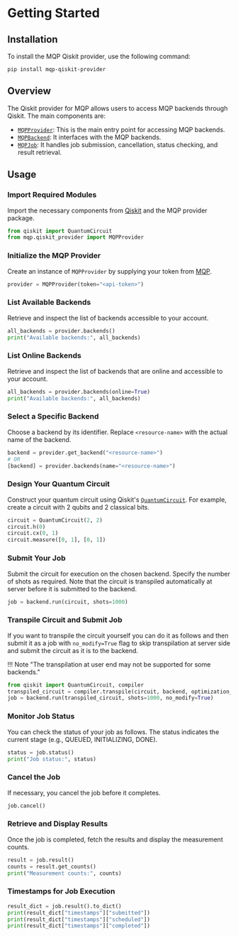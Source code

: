 # Getting Started

## Installation

To install the MQP Qiskit provider, use the following command:

```shell
pip install mqp-qiskit-provider
```

## Overview

The Qiskit provider for MQP allows users to access MQP backends through Qiskit. The main components are:

- [`MQPProvider`](../api/mqp_provider.md): This is the main entry point for accessing MQP backends.
- [`MQPBackend`](../api/mqp_backend.md): It interfaces with the MQP backends.
- [`MQPJob`](../api/mqp_job.md): It handles job submission, cancellation, status checking, and result retrieval.

## Usage

### Import Required Modules

Import the necessary components from [Qiskit](https://qiskit.org) and the MQP provider package.

```python
from qiskit import QuantumCircuit
from mqp.qiskit_provider import MQPProvider
```

### Initialize the MQP Provider

Create an instance of `MQPProvider` by supplying your token from [MQP](https://portal.quantum.lrz.de).

```python
provider = MQPProvider(token="<api-token>")
```

### List Available Backends

Retrieve and inspect the list of backends accessible to your account.

```python
all_backends = provider.backends()
print("Available backends:", all_backends)
```

### List Online Backends

Retrieve and inspect the list of backends that are online and accessible to your account.

```python
all_backends = provider.backends(online=True)
print("Available backends:", all_backends)
```

### Select a Specific Backend

Choose a backend by its identifier. Replace `<resource-name>` with the actual name of the backend.

```python
backend = provider.get_backend("<resource-name>")
# OR
[backend] = provider.backends(name="<resource-name>")
```

### Design Your Quantum Circuit

Construct your quantum circuit using Qiskit's [`QuantumCircuit`](https://qiskit.org/documentation/stubs/qiskit.circuit.QuantumCircuit.html). For example, create a circuit with 2 qubits and 2 classical bits.

```python
circuit = QuantumCircuit(2, 2)
circuit.h(0)
circuit.cx(0, 1)
circuit.measure([0, 1], [0, 1])
```

### Submit Your Job

Submit the circuit for execution on the chosen backend. Specify the number of shots as required. Note that the circuit is transpiled automatically at server before it is submitted to the backend.

```python
job = backend.run(circuit, shots=1000)
```

### Transpile Circuit and Submit Job

If you want to transpile the circuit yourself you can do it as follows and then submit it as a job with `no_modify=True` flag to skip transpilation at server side and submit the circuit as it is to the backend.

!!! Note "The transpilation at user end may not be supported for some backends."

```python
from qiskit import QuantumCircuit, compiler
transpiled_circuit = compiler.transpile(circuit, backend, optimization_level=3)
job = backend.run(transpiled_circuit, shots=1000, no_modify=True)
```

### Monitor Job Status

You can check the status of your job as follows. The status indicates the current stage (e.g., QUEUED, INITIALIZING, DONE).

```python
status = job.status()
print("Job status:", status)
```

### Cancel the Job

If necessary, you cancel the job before it completes.

```python
job.cancel()
```

### Retrieve and Display Results

Once the job is completed, fetch the results and display the measurement counts.

```python
result = job.result()
counts = result.get_counts()
print("Measurement counts:", counts)
```

### Timestamps for Job Execution

```python
result_dict = job.result().to_dict()
print(result_dict["timestamps"]["submitted"])
print(result_dict["timestamps"]["scheduled"])
print(result_dict["timestamps"]["completed"])
```
